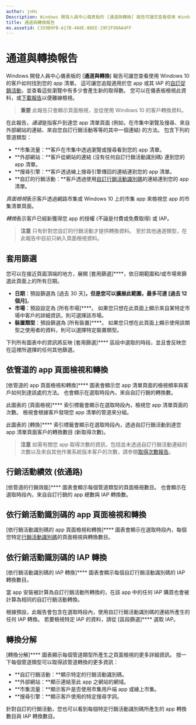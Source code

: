 ```yaml
---
author: jnHs
Description: Windows 開發人員中心儀表板的 [通道與轉換] 報告可讓您查看使用 Windows 10 的客戶如何找到您的 app 清單。
title: 通道與轉換報告
ms.assetid: C359B9FB-A17B-4A8E-B8EE-19F2F98AA4FF
---
```


# 通道與轉換報告


Windows 開發人員中心儀表板的 [**通道與轉換**] 報告可讓您查看使用 Windows 10 的客戶如何找到您的 app 清單。 這可讓您追蹤適用於您 app 或其 IAP 的[自訂促銷活動](create-a-custom-app-promotion-campaign.md)，並查看這些瀏覽中有多少會產生新的取得數。 您可以在儀表板檢視此資料，或[下載報告](download-analytic-reports.md)以便離線檢視。

> **重要** 此報告只會顯示頁面檢視，並從使用 Windows 10 的客戶轉換資料。

 

在此報告，*通道*是指客戶到達您 app 清單頁面 (例如，在市集中瀏覽及搜尋、來自外部網站的連結、來自您自訂行銷活動等等的其中一個連結) 的方法。 包含下列的管道類型：

-   **市集流量：**客戶在市集中透過瀏覽或搜尋看到您的 app 清單。
-   **外部網站：**客戶從網站的連結 (沒有任何自訂行銷活動識別碼) 連到您的 app 清單。
-   **搜尋引擎：**客戶透過線上搜尋引擎傳回的連結連到您的 app 清單。
-   **自訂的行銷活動：**客戶透過使用[自訂行銷活動識別碼](create-a-custom-app-promotion-campaign.md)的連結連到您的 app 清單。

*頁面檢視*表示客戶透過網路市集或 Windows 10 上的市集 app 來檢視您 app 的市集清單頁面。

*轉換*表示客戶已經新獲得您 app 的授權 (不論是付費或免費取得) 或 IAP。

> **注意** 只有針對您自訂的行銷活動才提供轉換資料。 至於其他通道類型，在此報告中目前只納入頁面檢視資料。

 

## 套用篩選


您可以在接近頁面頂端的地方，展開 [套用篩選]****，依日期範圍和/或市場來篩選此頁面上的所有日期。

-   **日期**：預設篩選為 [過去 30 天]****，但是您可以擴展此範圍，最多可達 [過去 12 個月]****。
-   **市場**：預設設定為 [所有市場]****。 如果您只想在此頁面上顯示來自某特定市場中客戶的詳細資訊，則可選擇該市場。
-   **裝置類型**：預設篩選為 [所有裝置]****。 如果您只想在此頁面上顯示使用該類型之使用者的資料，則可以選擇特定裝置類型。

下列所有圖表中的資訊將反映 [套用篩選]**** 區段中選取的時段，並且會反映您在這裡所選擇的任何其他篩選。

## 依管道的 app 頁面檢視和轉換


[依管道的 app 頁面檢視和轉換]**** 圖表會顯示您 app 清單頁面的檢視頻率與客戶如何到達該處的方法。 也會顯示在選取時段內，來自自訂行銷的轉換數。

此圖表的 [頁面檢視]**** 索引標籤會顯示在選取時段內，檢視您 app 清單頁面的次數。 檢視會根據客戶發現您 app 清單的管道來分組。

此圖表的 [轉換]**** 索引標籤會顯示在選取時段內，透過自訂行銷活動到達您 app 清單頁面客戶的轉換數目 (新取得次數)。

> **注意** 如需有關您 app 取得次數的資訊，包括並未透過自訂行銷活動連結的次數以及來自其他作業系統版本客戶的次數，請參閱[取得次數報告](acquisitions-report.md)。

 

## 行銷活動績效 (依通路)


[依管道的行銷效能]**** 圖表會顯示每個管道類型的頁面檢視數目。 也會顯示在選取時段內，來自自訂行銷的 app 總數與 IAP 轉換數。

## 依行銷活動識別碼的 app 頁面檢視和轉換


[依行銷活動識別碼的 app 頁面檢視和轉換]**** 圖表會顯示在選取時段內，每個您特定[行銷活動識別碼](create-a-custom-app-promotion-campaign.md)的頁面檢視與轉換數目。

##  依行銷活動識別碼的 IAP 轉換


[依行銷活動識別碼的 IAP 轉換]**** 圖表會顯示每個自訂行銷活動識別碼的 IAP 轉換數目。

當 app 安裝被計算為自訂行銷活動所轉換的，在該 app 中的任何 IAP 購買也會被計算為相同的自訂行銷活動轉換。

根據預設，此報告會包含在選取時段內，使用自訂行銷活動識別碼的連結所產生的任何 IAP 轉換。 若要檢視特定 IAP 的資料，請從 [區段篩選]**** 選取 IAP。

## 轉換分解


[轉換分解]**** 圖表顯示每個管道類型所產生之頁面檢視的更多詳細資訊。 按一下每個管道類型可以取得該管道轉換的更多資訊：

-   **自訂行銷活動：**顯示特定的行銷活動識別碼。
-   **外部網站：**顯示連結至此 app 之網站的網域。
-   **市集流量：**顯示客戶是否使用市集用戶端 app 或線上市集。
-   **搜尋引擎：**顯示客戶使用的特定搜尋字詞。

針對自訂的行銷活動，您也可以看到每個特定行銷活動識別碼所產生的 app 轉換數目與 IAP 轉換數目。

 

 






<!--HONumber=May16_HO2-->


